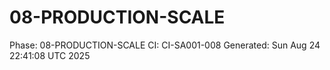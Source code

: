 # 08-PRODUCTION-SCALE
Phase: 08-PRODUCTION-SCALE
CI: CI-SA001-008
Generated: Sun Aug 24 22:41:08 UTC 2025
